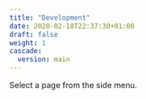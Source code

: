 ```yaml
---
title: "Development"
date: 2020-02-18T22:37:30+01:00
draft: false
weight: 1
cascade:
  version: main
---
```


Select a page from the side menu.
